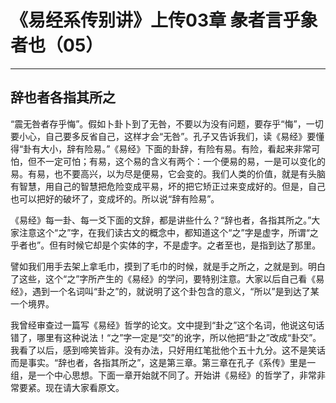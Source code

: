 # 《易经系传别讲》上传03章 彖者言乎象者也（05）

------

## 辞也者各指其所之

“震无咎者存乎悔”。假如卜卦卜到了无咎，不要以为没有问题，要存乎“悔”，一切要小心，自己要多反省自己，这样才会“无咎”。孔子又告诉我们，读《易经》要懂得“卦有大小，辞有险易。”《易经》下面的卦辞，有险有易。有险，看起来非常可怕，但不一定可怕；有易，这个易的含义有两个：一个便易的易，一是可以变化的易。有易，也不要高兴，以为尽是便易，它会变的。我们人类的价值，就是有头脑有智慧，用自己的智慧把危险变成平易，坏的把它矫正过来变成好的。但是，自己也可以把好的破坏了，变成坏的。所以说“辞有险易”。

《易经》每一卦、每一爻下面的文辞，都是讲些什么？“辞也者，各指其所之。”大家注意这个“之”字，在我们读古文的概念中，都知道这个“之”字是虚字，所谓“之乎者也”。但有时候它却是个实体的字，不是虚字。之者至也，是指到达了那里。

譬如我们用手去架上拿毛巾，摸到了毛巾的时候，就是手之所之，之就是到。明白了这些，这个“之”字所产生的《易经》的学问，要特别注意。大家以后自己看《易经》，遇到一个名词叫“卦之”的，就说明了这个卦包含的意义，“所以”是到达了某一个境界。

我曾经审查过一篇写《易经》哲学的论文。文中提到“卦之”这个名词，他说这句话错了，哪里有这种说法！“之”字一定是“交”的讹字，所以他把“卦之”改成“卦交”。我看了以后，感到啼笑皆非。没有办法，只好用红笔批他个五十九分。这不是笑话而是事实。“辞也者，各指其所之”，这是第三章。第三章在孔子《系传》里是一组，是一个中心思想。下面一章开始就不同了。开始讲《易经》的哲学了，非常非常要紧。现在请大家看原文。
